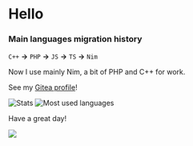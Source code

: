 # Hello

### Main languages migration history

`C++` **->** `PHP` **->** `JS` **->** `TS` **->** `Nim`

Now I use mainly Nim, a bit of PHP and C++ for work.

See my [Gitea profile](https://gitea.com/thisago)!

![Stats](https://github-readme-stats.vercel.app/api?username=thisago&show_icons=true&theme=dark)
![Most used languages](https://github-readme-stats.vercel.app/api/top-langs/?username=thisago&theme=dark)

Have a great day!

<img src="https://komarev.com/ghpvc/?username=thisago&color=grey">
